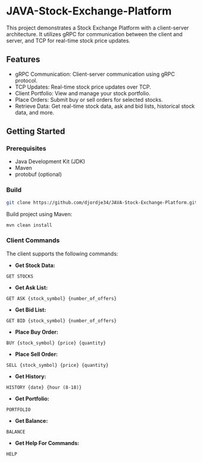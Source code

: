 # JAVA-Stock-Exchange-Platform
This project demonstrates a Stock Exchange Platform with a client-server architecture. It utilizes gRPC for communication between the client and server, and TCP for real-time stock price updates.

## Features

* gRPC Communication: Client-server communication using gRPC protocol.
* TCP Updates: Real-time stock price updates over TCP.
* Client Portfolio: View and manage your stock portfolio.
* Place Orders: Submit buy or sell orders for selected stocks.
* Retrieve Data: Get real-time stock data, ask and bid lists, historical stock data, and more.

## Getting Started

### Prerequisites

* Java Development Kit (JDK)
* Maven
* protobuf (optional)

### Build

```bash
git clone https://github.com/djordje34/JAVA-Stock-Exchange-Platform.git
```

Build project using Maven:
```bash
mvn clean install
```

### Client Commands

The client supports the following commands:

- **Get Stock Data:**
```
GET STOCKS
```
- **Get Ask List:**
```
GET ASK {stock_symbol} {number_of_offers}
```
- **Get Bid List:**
```
GET BID {stock_symbol} {number_of_offers}
```
- **Place Buy Order:**
```
BUY {stock_symbol} {price} {quantity}
```
- **Place Sell Order:**
```
SELL {stock_symbol} {price} {quantity}
```
- **Get History:**
```
HISTORY {date} {hour (8-18)}
```
- **Get Portfolio:**
```
PORTFOLIO
```
- **Get Balance:**
```
BALANCE
```
- **Get Help For Commands:**
```
HELP
```
